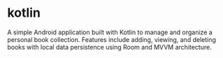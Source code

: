 # kotlin
A simple Android application built with Kotlin to manage and organize a personal book collection. Features include adding, viewing, and deleting books with local data persistence using Room and MVVM architecture.
